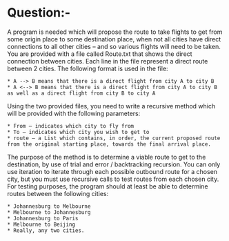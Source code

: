 # Question:-

A program is needed which will propose the route to take flights to get from some origin place to some destination place, when not all cities have direct connections to all other cities – and so various flights will need to be taken. 
You are provided with a file called Route.txt that shows the direct connection between cities. Each line in the file represent a direct route between 2 cities. The following format is used in the file:

	* A --> B means that there is a direct flight from city A to city B 
	* A <--> B means that there is a direct flight from city A to city B as well as a direct flight from city B to city A 

Using the two provided files, you need to write a recursive method which 
will be provided with the following parameters: 

	* From – indicates which city to fly from 
	* To – indicates which city you wish to get to 
	* route – a List which contains, in order, the current proposed route from the original starting place, towards the final arrival place. 

The purpose of the method is to determine a viable route to get to the destination, by use of trial and error / backtracking recursion. 
You can only use iteration to iterate through each possible outbound route for a chosen city, but you must use recursive calls to test routes from each chosen city. 
For testing purposes, the program should at least be able to determine routes between the following cities: 

	* Johannesburg to Melbourne 
	* Melbourne to Johannesburg 
	* Johannesburg to Paris 
	* Melbourne to Beijing 
	* Really, any two cities. 

